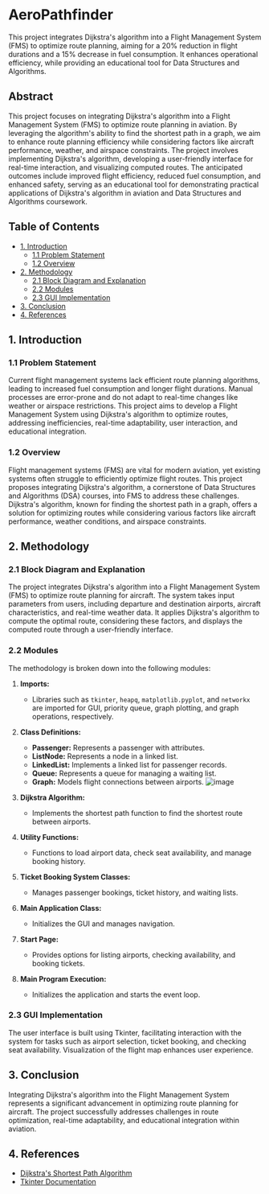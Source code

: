 # AeroPathfinder
This project integrates Dijkstra's algorithm into a Flight Management System (FMS) to optimize route planning, aiming for a 20% reduction in flight durations and a 15% decrease in fuel consumption. It enhances operational efficiency, while providing an educational tool for Data Structures and Algorithms.

## Abstract
This project focuses on integrating Dijkstra's algorithm into a Flight Management System (FMS) to optimize route planning in aviation. By leveraging the algorithm's ability to find the shortest path in a graph, we aim to enhance route planning efficiency while considering factors like aircraft performance, weather, and airspace constraints. The project involves implementing Dijkstra's algorithm, developing a user-friendly interface for real-time interaction, and visualizing computed routes. The anticipated outcomes include improved flight efficiency, reduced fuel consumption, and enhanced safety, serving as an educational tool for demonstrating practical applications of Dijkstra's algorithm in aviation and Data Structures and Algorithms coursework.

## Table of Contents
- [1. Introduction](#1-introduction)
  - [1.1 Problem Statement](#11-problem-statement)
  - [1.2 Overview](#12-overview)
- [2. Methodology](#2-methodology)
  - [2.1 Block Diagram and Explanation](#21-block-diagram-and-explanation)
  - [2.2 Modules](#22-modules)
  - [2.3 GUI Implementation](#23-gui-implementation)
- [3. Conclusion](#3-conclusion)
- [4. References](#4-references)

## 1. Introduction

### 1.1 Problem Statement
Current flight management systems lack efficient route planning algorithms, leading to increased fuel consumption and longer flight durations. Manual processes are error-prone and do not adapt to real-time changes like weather or airspace restrictions. This project aims to develop a Flight Management System using Dijkstra's algorithm to optimize routes, addressing inefficiencies, real-time adaptability, user interaction, and educational integration.

### 1.2 Overview
Flight management systems (FMS) are vital for modern aviation, yet existing systems often struggle to efficiently optimize flight routes. This project proposes integrating Dijkstra's algorithm, a cornerstone of Data Structures and Algorithms (DSA) courses, into FMS to address these challenges. Dijkstra's algorithm, known for finding the shortest path in a graph, offers a solution for optimizing routes while considering various factors like aircraft performance, weather conditions, and airspace constraints.

## 2. Methodology

### 2.1 Block Diagram and Explanation
The project integrates Dijkstra's algorithm into a Flight Management System (FMS) to optimize route planning for aircraft. The system takes input parameters from users, including departure and destination airports, aircraft characteristics, and real-time weather data. It applies Dijkstra's algorithm to compute the optimal route, considering these factors, and displays the computed route through a user-friendly interface.

### 2.2 Modules
The methodology is broken down into the following modules:

1. **Imports:**
   - Libraries such as `tkinter`, `heapq`, `matplotlib.pyplot`, and `networkx` are imported for GUI, priority queue, graph plotting, and graph operations, respectively.

2. **Class Definitions:**
   - **Passenger:** Represents a passenger with attributes.
   - **ListNode:** Represents a node in a linked list.
   - **LinkedList:** Implements a linked list for passenger records.
   - **Queue:** Represents a queue for managing a waiting list.
   - **Graph:** Models flight connections between airports.
![image](https://github.com/user-attachments/assets/e9c83cd9-0e70-4611-9aa6-f0971c77e7c1)

3. **Dijkstra Algorithm:**
   - Implements the shortest path function to find the shortest route between airports.

4. **Utility Functions:**
   - Functions to load airport data, check seat availability, and manage booking history.

5. **Ticket Booking System Classes:**
   - Manages passenger bookings, ticket history, and waiting lists.

6. **Main Application Class:**
   - Initializes the GUI and manages navigation.

7. **Start Page:**
   - Provides options for listing airports, checking availability, and booking tickets.

8. **Main Program Execution:**
   - Initializes the application and starts the event loop.

### 2.3 GUI Implementation
The user interface is built using Tkinter, facilitating interaction with the system for tasks such as airport selection, ticket booking, and checking seat availability. Visualization of the flight map enhances user experience.

## 3. Conclusion
Integrating Dijkstra's algorithm into the Flight Management System represents a significant advancement in optimizing route planning for aircraft. The project successfully addresses challenges in route optimization, real-time adaptability, and educational integration within aviation.

## 4. References
- [Dijkstra's Shortest Path Algorithm](https://www.geeksforgeeks.org/dijkstras-shortest-path-algorithm-greedy-algo-7/)
- [Tkinter Documentation](https://docs.python.org/3/library/tkinter.html)
